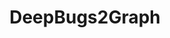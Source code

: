 ---
layout: page
title: DeepBugs2Graph
description: On The Effect of Graph Representation of SourceCode in Bug Detection
img: /assets/img/5.jpg
importance: 1
category: Research
redirect: https://people.ece.ubc.ca/amirosein/files/graphStudy.pdf 
---